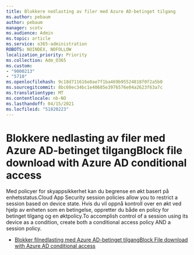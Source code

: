 ```yaml
---
title: Blokkere nedlasting av filer med Azure AD-betinget tilgang
ms.author: pebaum
author: pebaum
manager: scotv
ms.audience: Admin
ms.topic: article
ms.service: o365-administration
ROBOTS: NOINDEX, NOFOLLOW
localization_priority: Priority
ms.collection: Adm_O365
ms.custom:
- "9000213"
- "5710"
ms.openlocfilehash: 9c18d711616e8ae7f1ba469b95524818f0f2a5b0
ms.sourcegitcommit: 8bc60ec34bc1e40685e3976576e04a2623f63a7c
ms.translationtype: MT
ms.contentlocale: nb-NO
ms.lasthandoff: 04/15/2021
ms.locfileid: "51820223"
---
```

# <a name="block-file-download-with-azure-ad-conditional-access"></a><span data-ttu-id="85fe0-102">Blokkere nedlasting av filer med Azure AD-betinget tilgang</span><span class="sxs-lookup"><span data-stu-id="85fe0-102">Block file download with Azure AD conditional access</span></span>

<span data-ttu-id="85fe0-103">Med policyer for skyappsikkerhet kan du begrense en økt basert på enhetsstatus.</span><span class="sxs-lookup"><span data-stu-id="85fe0-103">Cloud App Security session policies allow you to restrict a session based on device state.</span></span> <span data-ttu-id="85fe0-104">Hvis du vil oppnå kontroll over en økt ved hjelp av enheten som en betingelse, oppretter du både en policy for betinget tilgang og en øktpolicy.</span><span class="sxs-lookup"><span data-stu-id="85fe0-104">To accomplish control of a session using its device as a condition, create both a conditional access policy AND a session policy.</span></span>

- [<span data-ttu-id="85fe0-105">Blokker filnedlasting med Azure AD-betinget tilgang</span><span class="sxs-lookup"><span data-stu-id="85fe0-105">Block File download with Azure AD conditional access</span></span>](https://docs.microsoft.com/cloud-app-security/use-case-proxy-block-session-aad#create-a-block-download-policy-for-unmanaged-devices)
